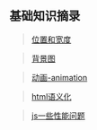 
## 基础知识摘录

>[位置和宽度](./笔记/位置和宽度.md)

>[背景图](./笔记/背景图.md)

>[动画-animation](./笔记/动画-animation.md)

>[html语义化](./笔记/html语义化.md)

>[js一些性能问题](./笔记/js一些性能问题.md)